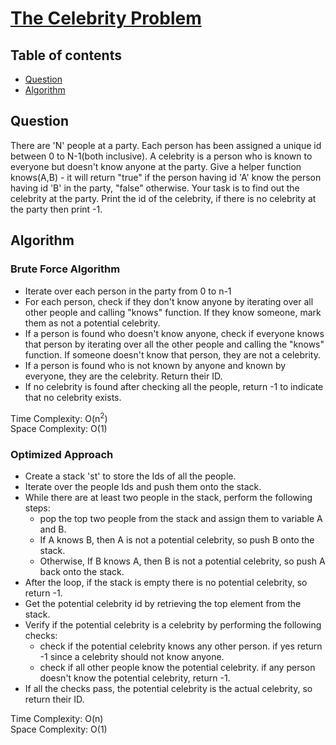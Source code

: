 # [The Celebrity Problem](https://www.codingninjas.com/studio/problems/the-celebrity-problem_8230781?challengeSlug=striver-sde-challenge&leftPanelTab=0)

## Table of contents
- [Question](#question)
- [Algorithm](#algorithm)

## Question
There are 'N' people at a party. Each person has been assigned a unique id between 0 to N-1(both inclusive). A celebrity is a person who is known to everyone but doesn't know anyone at the party.
Give a helper function knows(A,B) - it will return "true" if the person having id 'A' know the person having id 'B' in the party, "false" otherwise. Your task is to find out the celebrity at the party. Print the id of the celebrity, if there is no celebrity at the party then print -1.


## Algorithm

### Brute Force Algorithm
- Iterate over each person in the party from 0 to n-1
- For each person, check if they don't know anyone by iterating over all other people and calling "knows" function. If they know someone, mark them as not a potential celebrity.
- If a person is found who doesn't know anyone, check if everyone knows that person by iterating over all the other people and calling the "knows" function. If someone doesn't know that person, they are not a celebrity.
- If a person is found who is not known by anyone and known by everyone, they are the celebrity. Return their ID.
- If no celebrity is found after checking all the people, return -1 to indicate that no celebrity exists.

Time Complexity: O(n<sup>2</sup>)</br>
Space Complexity: O(1)

### Optimized Approach
- Create a stack 'st' to store the Ids of all the people.
- Iterate over the people Ids and push them onto the stack.
- While there are at least two people in the stack, perform the following steps:
    - pop the top two people from the stack and assign them to variable A and B.
    - If A knows B, then A is not a potential celebrity, so push B onto the stack.
    - Otherwise, If B knows A, then B is not a potential celebrity, so push A back onto the stack.
- After the loop, if the stack is empty there is no potential celebrity, so return -1.
- Get the potential celebrity id by retrieving the top element from the stack.
- Verify if the potential celebrity is a celebrity by performing the following checks:
    - check if the potential celebrity knows any other person. if yes return -1 since a celebrity should not know anyone.
    - check if all other people know the potential celebrity. if any person doesn't know the potential celebrity, return -1.
- If all the checks pass, the potential celebrity is the actual celebrity, so return their ID.

Time Complexity: O(n)</br>
Space Complexity: O(1)